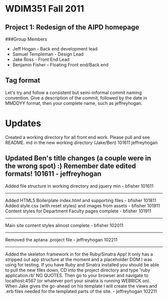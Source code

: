 # WDIM351 Fall 2011
## Project 1: Redesign of the AIPD homepage
###Group Members
+ Jeff Hogan - Back end development lead
+ Samuel Templeman - Design Lead
+ Jake Ross - Front End Lead
+ Benjamin Fisher - Floating Front end/Back end


## Tag format
Let's try and follow a consistent but semi-informal commit naming convention.
Give a description of the commit, followed by the date in MMDDYY format, then
your complete name, such as jeffreyhogan.

# Updates


Created a working directory for all front end work. Please pull and see README.
md in the new working directory (Jake/Ben) 101611 jeffreyhogan

Updated Ben's title changes (a couple were in the wrong spot) :) 
Remember date edited formats! 101611 - jeffreyhogan
---
Added file structure in working directory and jquery min - bfisher 101611

---
Added HTML5 Boilerplate index.html and supporting files - bfisher 101811<br />
Added style.css (with reset styles) and images from assets - bfisher 101911<br />
Content styles for Department Faculty pages complete - bfisher 101911<br />

---
Main site content styles almost complete - bfisher 102011


---
Removed the aptana .project file - jeffreyhogan 102211

---
Added the skeleton framework in for the Ruby/Sinatra App! It only has
a stripped out app structure at the moment and a placeholder DOM I was using
for testing. If you have Ruby and Sinatra installed you should be able to pull
   the new files down, CD into the project directory and type 'ruby
   application.rb' NO QUOTES. Then go to your browser and navigate to
   localhost:4567 (or whatever port your sinatra is running WEBRICK on). When Jake gives the go-ahead on his template I will create the views and .erb files needed for the templated parts of the site.  - jeffreyhogan 102211

